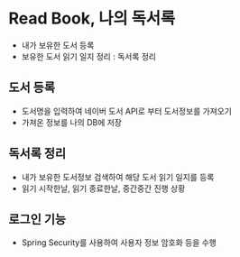 # Read Book, 나의 독서록
* 내가 보유한 도서 등록
* 보유한 도서 읽기 일지 정리 : 독서록 정리

## 도서 등록
* 도서명을 입력하여 네이버 도서 API로 부터 도서정보를 가져오기
* 가져온 정보를 나의 DB에 저장

## 독서록 정리
* 내가 보유한 도서정보 검색하여 
해당 도서 읽기 일지를 등록
* 읽기 시작한날, 읽기 종료한날, 중간중간 진행 상황 

## 로그인 기능
* Spring Security를 사용하여 사용자 정보 암호화 등을 수행